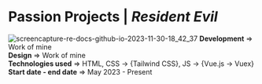# Passion Projects | _Resident Evil_
![screencapture-re-docs-github-io-2023-11-30-18_42_37](https://github.com/Sina-Hosseini-GST/resident-evil-fa/assets/61265518/e195beae-f61c-43fe-a063-91794de01630)
**Development** => Work of mine  
**Design** => Work of mine  
**Technologies used** => HTML, CSS -> {Tailwind CSS}, JS -> {Vue.js -> Vuex}  
**Start date - end date** => May 2023 - Present
